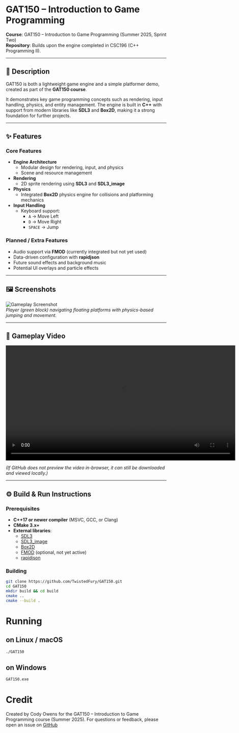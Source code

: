 # GAT150 – Introduction to Game Programming

**Course**: GAT150 – Introduction to Game Programming (Summer 2025, Sprint Two)  
**Repository**: Builds upon the engine completed in CSC196 (C++ Programming II).

---

## 📖 Description

GAT150 is both a lightweight game engine and a simple platformer demo, created as part of the **GAT150 course**.  

It demonstrates key game programming concepts such as rendering, input handling, physics, and entity management. The engine is built in **C++** with support from modern libraries like **SDL3** and **Box2D**, making it a strong foundation for further projects.

---

## ✨ Features

### Core Features
- **Engine Architecture**
  - Modular design for rendering, input, and physics
  - Scene and resource management
- **Rendering**
  - 2D sprite rendering using **SDL3** and **SDL3_image**
- **Physics**
  - Integrated **Box2D** physics engine for collisions and platforming mechanics
- **Input Handling**
  - Keyboard support:
    - `A` → Move Left  
    - `D` → Move Right  
    - `SPACE` → Jump  

### Planned / Extra Features
- Audio support via **FMOD** (currently integrated but not yet used)
- Data-driven configuration with **rapidjson**
- Future sound effects and background music
- Potential UI overlays and particle effects

---

## 🖼️ Screenshots

![Gameplay Screenshot](image_2025-09-04_222050652.png)  
*Player (green block) navigating floating platforms with physics-based jumping and movement.*

---

## 🎥 Gameplay Video

<video src="Screen%20Recording%202025-09-04%20222751.mp4" controls width="720"></video>  

*(If GitHub does not preview the video in-browser, it can still be downloaded and viewed locally.)*

---

## ⚙️ Build & Run Instructions

### Prerequisites
- **C++17 or newer compiler** (MSVC, GCC, or Clang)
- **CMake 3.x+**
- **External libraries**:
  - [SDL3](https://github.com/libsdl-org/SDL)  
  - [SDL3_image](https://github.com/libsdl-org/SDL_image)  
  - [Box2D](https://github.com/erincatto/box2d)  
  - [FMOD](https://www.fmod.com/) (optional, not yet active)  
  - [rapidjson](https://github.com/Tencent/rapidjson)  

### Building
```bash
git clone https://github.com/TwistedFury/GAT150.git
cd GAT150
mkdir build && cd build
cmake ..
cmake --build .
```

# Running
## on Linux / macOS
```bash
./GAT150
```

## on Windows
```bash
GAT150.exe
```

# Credit
Created by Cody Owens for the GAT150 – Introduction to Game Programming course (Summer 2025).
For questions or feedback, please open an issue on [GitHub](https://github.com/TwistedFury/GAT150)
